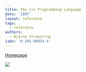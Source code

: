 ```yaml
---
title: The C++ Programming Language
date: '1997'
layout: reference
tags:
  - reference
authors:
  - Bjarne Stroustrup
isbn: '0-201-88954-4'
---
```

[Homepage](https://www.stroustrup.com/3rd.html)

![](/media/books/stroustrup.jpg)
